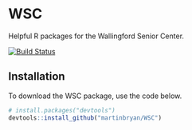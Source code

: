 # WSC
Helpful R packages for the Wallingford Senior Center.


[![Build Status](https://travis-ci.org/bryandmartin/WSC.svg?branch=master)](https://travis-ci.org/bryandmartin/WSC)

## Installation

To download the WSC package, use the code below.

``` r
# install.packages("devtools")
devtools::install_github("martinbryan/WSC")
```
